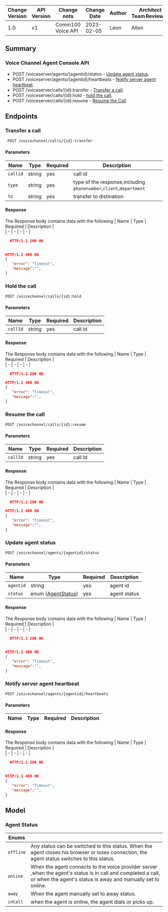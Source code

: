 
  | Change Version | API Version | Change nots | Change Date | Author |Architect Team Reviewer | 
  | - | - | - | - | - |- |
  | 1.0 | v1 |Comm100 Voice API | 2023-02-05 | Leon|  Allon|
 
  ## Summary

### Voice Channel Agent Console API
 <!-- - POST /voicechannel/agents/{agentid}/tokens -[Create a Client Token ](#create-a-client-token). -->
 - POST /voiceserver/agents/{agentid}/status - [Update agent status](#update-agent-status).
 - POST /voiceserver/agents/{agentid}/heartbeats - [Notify server agent heartbeat](#Notify-server-agent-heartbeat).
 - POST /voiceserver/calls/{id}:transfer - [Transfer a call](#transfer-a-call). 
 - POST /voiceserver/calls/{id}:hold - [hold the call](#hold-the-call). 
 - POST /voiceserver/calls/{id}:resume - [Resume the Call](#resume-the-call).

## Endpoints
<!-- ### Create a client token
`POST /voicechannel/agents/{agentid}/tokens`

#### Parameters
  | Name | Type | Required  | Description |     
  | - | - | - | - | 
  | `agentid` | string | yes | agent id |    
  
  #### Response
The Response body contains data with the following 
  | Name  | Type | Required  | Description |     
  | - | - | - | - | 
  |`token` | string | yes |  jwt token for voice client register | 
 
```Json 
  HTTP/1.1 200 OK
  Content-Type: application/json
{
"token":"eyJhbGciOiJIUzI1NiIsInR5cCI6IkpXVCIsImN0eSI6InR3aWxpby1mcGE7dj0xIn0.eyJpc3MiOiJTSzliZjJjMzVmNGYzNDg1OTZmZjVmYWI4NjNjNWY5YTBlIiwiZXhwIjoxNjcyODA2MjQ2LCJqdGkiOiJTSzliZjJjMzVmNGYzNDg1OTZmZjVmYWI4NjNjNWY5YTBlLTE2NzI4MDI2NDYiLCJzdWIiOiJBQ2ZjZjRhYWIwZDA5ZmExM2Q0ZjM4Y2JhN2YxNDBkZjg1IiwiZ3JhbnRzIjp7ImlkZW50aXR5Ijoic3VwcG9ydF9hZ2VudCIsInZvaWNlIjp7ImluY29taW5nIjp7ImFsbG93Ijp0cnVlfSwib3V0Z29pbmciOnsiYXBwbGljYXRpb25fc2lkIjoiQVA1MGViNTJiNmViMzYxMWVhNzA5Mzk1ZWFlMWQwZDcyYiJ9fX19.seHbLAY6PA8wkiXlfXFwpXsMMvsiL1tcl7T8E6V6yeM"
}

HTTP/1.1 400 OK
{
   "error": "Timeout",
   "message":"",
}
``` -->
### Transfer a call
` POST /voicechannel/calls/{id}:transfer`

#### Parameters
  | Name | Type | Required  | Description |     
  | - | - | - | - | 
  | `callid` | string | yes | call id |  
  | `type` |string |yes|  type of the response,including `phonenumber`,`client`,`department`|
  | `to` |string |yes| transfer to distination|  
  #### Response
The Response body contains data with the following 
  | Name  | Type | Required  | Description |     
  | - | - | - | - |   
```Json 
  HTTP/1.1 200 OK
  

HTTP/1.1 400 OK
{
   "error": "Timeout",
   "message":"",
}
```

### Hold the call
`POST /voicechannel/calls/{id}:hold`

#### Parameters
  | Name | Type | Required  | Description |     
  | - | - | - | - | 
  | `callId` | string | yes | call Id |  
  
  #### Response
The Response body contains data with the following 
  | Name  | Type | Required  | Description |     
  | - | - | - | - | 
  
```Json 
  HTTP/1.1 200 OK 

HTTP/1.1 400 OK
{
   "error": "Timeout",
   "message":"",
}
```
### Resume the call
`POST /voicechannel/calls/{id}:resume`

#### Parameters
  | Name | Type | Required  | Description |     
  | - | - | - | - | 
  | `callId` | string | yes |call Id | 
  #### Response
The Response body contains data with the following 
  | Name  | Type | Required  | Description |     
  | - | - | - | - |  
```Json 
  HTTP/1.1 200 OK  

HTTP/1.1 400 OK
{
   "error": "Timeout",
   "message":"",
}
```
### Update agent status
`POST /voicechannel/agents/{agentid}/status`

#### Parameters
  | Name | Type | Required  | Description |     
  | - | - | - | - | 
  | `agentid` | string | yes | agent id |    
  | `status` |enum ([AgentStatus](#Agent-Status))  |yes | agent status |
  #### Response
The Response body contains data with the following 
  | Name  | Type | Required  | Description |     
  | - | - | - | - |   
```Json 
  HTTP/1.1 200 OK
 

HTTP/1.1 400 OK
{
   "error": "Timeout",
   "message":"",
}
```
### Notify server agent heartbeat
`POST /voicechannel/agents/{agentid}/heartbeats`

#### Parameters
  | Name | Type | Required  | Description |     
  | - | - | - | - |   
  #### Response
The Response body contains data with the following 
  | Name  | Type | Required  | Description |     
  | - | - | - | - |   
```Json 
  HTTP/1.1 200 OK
 

HTTP/1.1 400 OK
{
   "error": "Timeout",
   "message":"",
}
```

## Model

### Agent Status

|Enums| | 
| - | - | 
|`offline` | 	Any status can be switched to this status. When the agent closes his browser or loses connection, the agent status switches to this status. | 
|`online` | When the agent connects to the voice provider server ,when the agent's status is in call and completed a call, or when the agent's status is away and manually set to online.  | 
|`away` | When the agent manually set to away status.  | 
|`inCall` | when the agent is online, the agent dials or picks up.   | 
